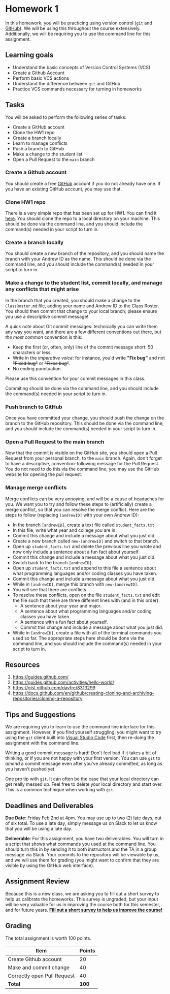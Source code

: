 # Homework 1

In this homework, you will be practicing using version control (`git` and [GitHub](https://github.com/)). We will be using this throughout the course extensively. Additionally, we will be requiring you to use the command line for this assignment.

## Learning goals

- Understand the basic concepts of Version Control Systems (VCS)
- Create a Github Account
- Perform basic VCS actions
- Understand the difference between `git` and GitHub
- Practice VCS commands necessary for turning in homeworks

## Tasks

You will be asked to perform the following series of tasks:

- Create a GitHub account
- Clone the HW1 repo
- Create a branch locally
- Learn to manage conflicts
- Push a branch to GitHub
- Make a change to the student list
- Open a Pull Request to the `main` branch

### Create a Github account

You should create a free [GitHub](https://www.github.com) account if you do not already have one.
If you have an existing GitHub account, you may use that.

### Clone HW1 repo

There is a very simple repo that has been set up for HW1. You can find it [here](https://github.com/cmu-crafting-software/homework01). You should clone the repo to a local directory on your machine. This should be done via the command line, and you should include the command(s) needed in your script to turn in.

### Create a branch locally

You should create a new branch of the repository, and you should name the branch with your Andrew ID as the name. This should be done via the command line, and you should include the command(s) needed in your script to turn in.

### Make a change to the student list, commit locally, and manage any conflicts that might arise

In the branch that you created, you should make a change to the `ClassRoster.md` file, adding your name and Andrew ID to the Class Roster. You should then commit that change to your local branch; please ensure you use a descriptive commit message!

A quick note about Git commit messages: technically you can write them any way you want, and there are a few different conventions out there, but _the most common_ convention is this:

- Keep the first (or, often, only) line of the commit message short: 50 characters or less.
- Write in the _imperative voice_: for instance, you'd write **"Fix bug"** and not ~~"Fixed bug"~~ or ~~"Fixes bug"~~.
- No ending punctuation.

Please use this convention for your commit messages in this class.

Commiting should be done via the command line, and you should include the command(s) needed in your script to turn in.

### Push branch to GitHub

Once you have committed your change, you should push the change on the branch to the GitHub repository. This should be done via the command line, and you should include the command(s) needed in your script to turn in.

### Open a Pull Request to the main branch

Now that the commit is visible on the GitHub site, you should open a Pull Request from your personal branch, to the `main` branch. Again, don't forget to have a descriptive, convention-following message for the Pull Request. You do not need to do this via the command line, you may use the GitHub website for opening the pull request.

### Manage merge conflicts

Merge conflicts can be very annoying, and will be a cause of headaches for you. We want you to try and follow these steps to (artificially) create a merge conflict, so that you can resolve the merge conflict. Here are the steps to follow (replacing `[andrewID]` with your own Andrew ID):

- In the branch `[andrewID]`, create a text file called `student_facts.txt`
- In this file, write what year and college you are in.
- Commit this change and include a message about what you just did.
- Create a new branch called `new-[andrewID]` and switch to that branch.
- Open up `student_facts.txt` and delete the previous line you wrote and now only include a sentence about a fun fact about yourself.
- Commit this change and include a message about what you just did.
- Switch back to the branch `[andrewID]`.
- Open up `student_facts.txt` and append to this file a sentence about what programming languages and/or coding classes you have taken.
- Commit this change and include a message about what you just did.
- While in `[andrewID]`, merge this branch with `new-[andrewID]`.
- You will see that there are conflicts.
- To resolve these conflicts, open on the file `student_facts.txt` and edit the file such that there are three different lines with (and in this order):
  - A sentence about your year and major.
  - A sentence about what programming languages and/or coding classes you have taken.
  - A sentence with a fun fact about yourself.
  - Commit this change and include a message about what you just did.
- While in `[andrewID]`, create a file with all of the terminal commands you used so far.
  The appropriate steps here should be done via the command line, and you should include the command(s) needed in your script to turn in.

## Resources

1. <https://guides.github.com/>
2. <https://guides.github.com/activities/hello-world/>
3. <https://gist.github.com/davfre/8313299>
4. <https://docs.github.com/en/github/creating-cloning-and-archiving-repositories/cloning-a-repository>

## Tips and Suggestions

We are requiring you to learn to use the command line interface for this assignment. However, if you find yourself struggling, you might want to try using the `git` client built into [Visual Studio Code](https://code.visualstudio.com/) first, then re-doing the assignment with the command line.

Writing a good commit message is hard! Don't feel bad if it takes a bit of thinking, or if you are not happy with your first version. You can use `git` to _amend_ a commit message even after you've already committed, as long as you haven't pushed yet.

One pro tip with `git`. It can often be the case that your local directory can get really messed up. Feel free to delete your local directory and start over. This is a common technique when working with `git`.

## Deadlines and Deliverables

**Due Date**: Friday Feb 2nd at 4pm.
You may use up to two (2) late days, out of six total. To use a late day, simply message us on Slack to let us know that you will be using a late day.

**Deliverable**: For this assignment, you have two deliverables.
You will turn in a script that shows what commands you used at the command line. You should turn this in by sending it to both instructors and the TA in a group message via Slack.
Your commits to the repository will be viewable by us, and we will use them for grading (you might want to confirm that they are visible by using the GitHub web interface).

## Assignment Review

Because this is a new class, we are asking you to fill out a short survey to help us calibrate the homeworks. This survey is ungraded, but your input will be very valuable for us in improving the course both for this semester, and for future years. [**Fill out a short survey to help us improve the course!**](https://forms.gle/z3i3o2V8GWsvDYzJ9)

## Grading

The total assignment is worth 100 points.

| Item                        | Points  |
| --------------------------- | ------- |
| Create Github account       | 20      |
| Make and commit change      | 40      |
| Correctly open Pull Request | 40      |
| **Total**                   | **100** |
